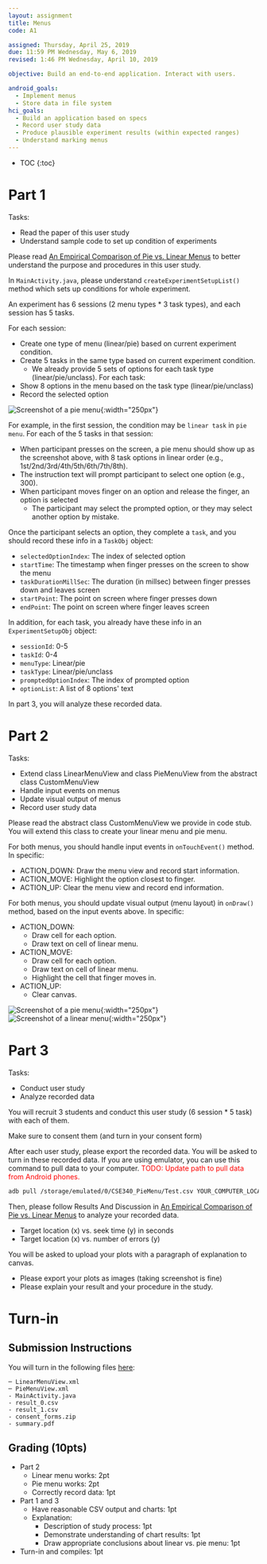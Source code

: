```yaml
---
layout: assignment
title: Menus
code: A1

assigned: Thursday, April 25, 2019
due: 11:59 PM Wednesday, May 6, 2019
revised: 1:46 PM Wednesday, April 10, 2019

objective: Build an end-to-end application. Interact with users.

android_goals:
  - Implement menus
  - Store data in file system
hci_goals:
  - Build an application based on specs
  - Record user study data
  - Produce plausible experiment results (within expected ranges)
  - Understand marking menus
---
```


- TOC
{:toc}

# Part 1

Tasks:
- Read the paper of this user study
- Understand sample code to set up condition of experiments

Please read [An Empirical Comparison of Pie vs. Linear Menus](https://medium.com/@donhopkins/an-empirical-comparison-of-pie-vs-linear-menus-466c6fdbba4b) to better understand the purpose and procedures in this user study.

In `MainActivity.java`, please understand `createExperimentSetupList()` method which sets up conditions for whole experiment.

An experiment has 6 sessions (2 menu types * 3 task types), and each session has 5 tasks.

For each session:
- Create one type of menu (linear/pie) based on current experiment condition.
- Create 5 tasks in the same type based on current experiment condition.
  - We already provide 5 sets of options for each task type (linear/pie/unclass).
For each task:
- Show 8 options in the menu based on the task type (linear/pie/unclass)
- Record the selected option

![Screenshot of a pie menu](menus-img/pie.png){:width="250px"}

For example, in the first session, the condition may be `linear task` in `pie menu`. For each of the 5 tasks in that session:
- When participant presses on the screen, a pie menu should show up as the screenshot above, with 8 task options in linear order (e.g., 1st/2nd/3rd/4th/5th/6th/7th/8th).
- The instruction text will prompt participant to select one option (e.g., 300).
- When participant moves finger on an option and release the finger, an option is selected
  - The participant may select the prompted option, or they may select another option by mistake.

Once the participant selects an option, they complete a `task`, and you should record these info in a `TaskObj` object:
- `selectedOptionIndex`: The index of selected option
- `startTime`: The timestamp when finger presses on the screen to show the menu
- `taskDurationMillSec`: The duration (in millsec) between finger presses down and leaves screen
- `startPoint`: The point on screen where finger presses down
- `endPoint`: The point on screen where finger leaves screen

In addition, for each task, you already have these info in an `ExperimentSetupObj` object:
- `sessionId`: 0-5
- `taskId`: 0-4
- `menuType`: Linear/pie
- `taskType`: Linear/pie/unclass
- `promptedOptionIndex`: The index of prompted option
- `optionList`: A list of 8 options' text

In part 3, you will analyze these recorded data.


# Part 2

Tasks:
- Extend class LinearMenuView and class PieMenuView from the abstract class CustomMenuView
- Handle input events on menus
- Update visual output of menus
- Record user study data

Please read the abstract class CustomMenuView we provide in code stub. You will extend this class to create your linear menu and pie menu.

For both menus, you should handle input events in `onTouchEvent()` method. In specific:
- ACTION_DOWN: Draw the menu view and record start information.
- ACTION_MOVE: Highlight the option closest to finger.
- ACTION_UP: Clear the menu view and record end information.

For both menus, you should update visual output (menu layout) in `onDraw()` method, based on the input events above. In specific:
- ACTION_DOWN:
  - Draw cell for each option.
  - Draw text on cell of linear menu.
- ACTION_MOVE:
  - Draw cell for each option.
  - Draw text on cell of linear menu.
  - Highlight the cell that finger moves in.
- ACTION_UP:
  - Clear canvas.

![Screenshot of a pie menu](menus-img/pie.png){:width="250px"}
![Screenshot of a linear menu](menus-img/linear.png){:width="250px"}

# Part 3

Tasks:
- Conduct user study
- Analyze recorded data

You will recruit 3 students and conduct this user study (6 session * 5 task) with each of them.

Make sure to consent them (and turn in your consent form)

After each user study, please export the recorded data. You will be asked to turn in these recorded data. If you are using emulator, you can use this command to pull data to your computer. <span style="color:red">TODO: Update path to pull data from Android phones.</span>
```bash
adb pull /storage/emulated/0/CSE340_PieMenu/Test.csv YOUR_COMPUTER_LOCAL_PATH
```

Then, please follow Results And Discussion in [An Empirical Comparison of Pie vs. Linear Menus](https://medium.com/@donhopkins/an-empirical-comparison-of-pie-vs-linear-menus-466c6fdbba4b) to analyze your recorded data.
- Target location (x) vs. seek time (y) in seconds
- Target location (x) vs. number of errors (y)

You will be asked to upload your plots with a paragraph of explanation to canvas.
- Please export your plots as images (taking screenshot is fine)
- Please explain your result and your procedure in the study.

# Turn-in

## Submission Instructions

You will turn in the following files <a href="javascript:alert('Turn-in link pending assignment release');">here</a>:

```
─ LinearMenuView.xml
─ PieMenuView.xml
- MainActivity.java
- result_0.csv
- result_1.csv
- consent_forms.zip
- summary.pdf
```

## Grading (10pts)

- Part 2
  - Linear menu works: 2pt
  - Pie menu works: 2pt
  - Correctly record data: 1pt
- Part 1 and 3
  - Have reasonable CSV output and charts: 1pt
  - Explanation:
    - Description of study process: 1pt
    - Demonstrate understanding of chart results: 1pt
    - Draw appropriate conclusions about linear vs. pie menu: 1pt
- Turn-in and compiles: 1pt
